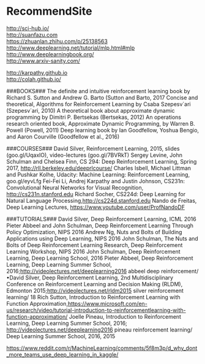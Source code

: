 # RecommendSite

http://sci-hub.io/<br>
http://suanfazu.com<br>
https://zhuanlan.zhihu.com/p/25138563<br>
http://www.deeplearning.net/tutorial/mlp.html#mlp<br>
http://www.deeplearningbook.org/<br>
http://www.arxiv-sanity.com/<br>

http://karpathy.github.io<br>
http://colah.github.io/<br>

###BOOKS###
The definite and intuitive reinforcement learning book by Richard S. Sutton and Andrew G. Barto (Sutton and Barto, 2017 
Concise and theoretical, Algorithms for Reinforcement Learning by Csaba Szepesv´ari (Szepesv´ari, 2010) 
A theoretical book about approximate dynamic programming by Dimitri P. Bertsekas (Bertsekas, 2012)
An operations research oriented book, Approximate Dynamic Programming, by Warren B. Powell (Powell, 2011) 
Deep learning book by Ian Goodfellow, Yoshua Bengio, and Aaron Courville (Goodfellow et al., 2016) 

###COURSES###
David Silver, Reinforcement Learning, 2015, slides (goo.gl/UqaxlO), video-lectures (goo.gl/7BVRkT)
Sergey Levine, John Schulman and Chelsea Finn, CS 294: Deep Reinforcement Learning, Spring 2017, http://rll.berkeley.edu/deeprlcourse/ 
Charles Isbell, Michael Littman and Pushkar Kolhe, Udacity: Machine Learning: Reinforcement Learning, goo.gl/eyvLfg 
Fei-Fei Li, Andrej Karpathy and Justin Johnson, CS231n: Convolutional Neural Networks for Visual Recognition, http://cs231n.stanford.edu 
Richard Socher, CS224d: Deep Learning for Natural Language Processing,http://cs224d.stanford.edu 
Nando de Freitas, Deep Learning Lectures, https://www.youtube.com/user/ProfNandoDF 

###TUTORIALS###
David Silver, Deep Reinforcement Learning, ICML 2016 
Pieter Abbeel and John Schulman, Deep Reinforcement Learning Through Policy Optimization, NIPS 2016 
Andrew Ng, Nuts and Bolts of Building Applications using Deep Learning, NIPS 2016 
John Schulman, The Nuts and Bolts of Deep Reinforcement Learning Research, Deep Reinforcement Learning Workshop, NIPS 2016 
John Schulman, Deep Reinforcement Learning, Deep Learning School, 2016 
Pieter Abbeel, Deep Reinforcement Learning, Deep Learning Summer School, 2016;http://videolectures.net/deeplearning2016 abbeel deep reinforcement/
•David Silver, Deep Reinforcement Learning, 2nd Multidisciplinary Conference on Reinforcement Learning and Decision Making (RLDM), Edmonton 2015;http://videolectures.net/rldm2015 silver reinforcement learning/ 18 
Rich Sutton, Introduction to Reinforcement Learning with Function Approximation,https://www.microsoft.com/en-us/research/video/tutorial-introduction-to-reinforcementlearning-with-function-approximation/ 
Joelle Pineau, Introduction to Reinforcement Learning, Deep Learning Summer School, 2016; http://videolectures.net/deeplearning2016 pineau reinforcement learning/ 
Deep Learning Summer School, 2016, 2015 

https://www.reddit.com/r/MachineLearning/comments/5f8m3p/d_why_dont_more_teams_use_deep_learning_in_kaggle/
